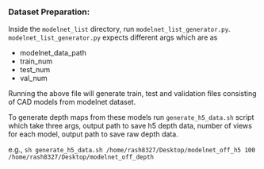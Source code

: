 ### Dataset Preparation:
Inside the `modelnet_list` directory, run `modelnet_list_generator.py`. `modelnet_list_generator.py`
expects different args which are as

- modelnet_data_path
- train_num
- test_num
- val_num

Running the above file will generate train, test and validation files consisting of CAD models
from modelnet dataset.

To generate depth maps from these models run `generate_h5_data.sh` script which take three args,
output path to save h5 depth data, number of views for each model, output path to save raw depth data.

e.g., `sh generate_h5_data.sh /home/rash8327/Desktop/modelnet_off_h5 100 /home/rash8327/Desktop/modelnet_off_depth`